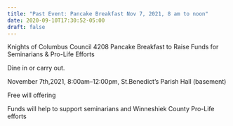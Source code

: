 ```yaml
---
title: "Past Event: Pancake Breakfast Nov 7, 2021, 8 am to noon"
date: 2020-09-10T17:30:52-05:00
draft: false
---
```

Knights of Columbus Council 4208 Pancake Breakfast to Raise Funds for Seminarians & Pro-Life Efforts
<!--more-->
Dine in or carry out.

 November 7th,2021, 8:00am–12:00pm, St.Benedict’s Parish Hall (basement)

 Free will offering
 
 Funds will help to support seminarians and Winneshiek County Pro-Life efforts